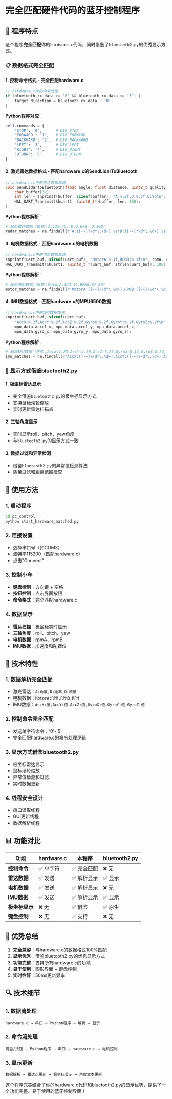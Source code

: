 # 完全匹配硬件代码的蓝牙控制程序

## 🎯 程序特点

这个程序**完全匹配**你的`hardware.c`代码，同时借鉴了`bluetooth2.py`的优秀显示方式。

### 📋 数据格式完全匹配

#### 1. **控制命令格式** - 完全匹配hardware.c
```c
// hardware.c中的命令处理
if (bluetooth_rx_data >= '0' && bluetooth_rx_data <= '5') {
    target_direction = bluetooth_rx_data - '0';
}
```

**Python程序对应**：
```python
self.commands = {
    'STOP': '0',      # DIR_STOP
    'FORWARD': '1',   # DIR_FORWARD  
    'BACKWARD': '2',  # DIR_BACKWARD
    'LEFT': '3',      # DIR_LEFT
    'RIGHT': '4',     # DIR_RIGHT
    'UTURN': '5'      # DIR_UTURN
}
```

#### 2. **激光雷达数据格式** - 匹配hardware.c的SendLidarToBluetooth
```c
// hardware.c中的雷达数据发送
void SendLidarToBluetooth(float angle, float distance, uint8_t quality) {
    char buffer[32];
    int len = snprintf(buffer, sizeof(buffer), "A:%.2f,D:%.2f,Q:%d\n", angle, distance, quality);
    HAL_UART_Transmit(&huart1, (uint8_t*)buffer, len, 100);
}
```

**Python程序解析**：
```python
# 解析雷达数据（格式：A:123.45, D:0.678, Q:100）
radar_matches = re.findall(r'A:([-+]?\d*\.\d+),\s*D:([-+]?\d*\.\d+),\s*Q:(\d+)', self.data_buffer)
```

#### 3. **电机数据格式** - 匹配hardware.c的电机数据
```c
// hardware.c中的电机数据发送
snprintf(uart_buf, sizeof(uart_buf), "MotorA:%.1f,RPMB:%.1f\n", rpmA, rpmB);
HAL_UART_Transmit(&huart1, (uint8_t *)uart_buf, strlen(uart_buf), 100);
```

**Python程序解析**：
```python
# 解析电机数据（格式：MotorA:123.45,RPMB:67.89）
motor_matches = re.findall(r'MotorA:([-+]?\d*\.\d+),RPMB:([-+]?\d*\.\d+)', self.data_buffer)
```

#### 4. **IMU数据格式** - 匹配hardware.c的MPU6500数据
```c
// hardware.c中的IMU数据发送
snprintf(uart_buf, sizeof(uart_buf),
    "AccX:%.2f,AccY:%.2f,AccZ:%.2f,GyroX:%.2f,GyroY:%.2f,GyroZ:%.2f\n",
    mpu_data.accel_x, mpu_data.accel_y, mpu_data.accel_z,
    mpu_data.gyro_x, mpu_data.gyro_y, mpu_data.gyro_z);
```

**Python程序解析**：
```python
# 解析IMU数据（格式：AccX:1.23,AccY:4.56,AccZ:7.89,GyroX:0.12,GyroY:0.34,GyroZ:0.56）
imu_matches = re.findall(r'AccX:([-+]?\d*\.\d+),AccY:([-+]?\d*\.\d+),AccZ:([-+]?\d*\.\d+),GyroX:([-+]?\d*\.\d+),GyroY:([-+]?\d*\.\d+),GyroZ:([-+]?\d*\.\d+)', self.data_buffer)
```

### 🎨 显示方式借鉴bluetooth2.py

#### 1. **极坐标雷达显示**
- 完全借鉴`bluetooth2.py`的极坐标显示方式
- 支持鼠标滚轮缩放
- 实时更新雷达扫描点

#### 2. **三轴角度显示**
- 实时显示roll、pitch、yaw角度
- 与`bluetooth2.py`的显示方式一致

#### 3. **数据过滤和异常检测**
- 借鉴`bluetooth2.py`的异常值检测算法
- 质量过滤和距离范围检查

## 🚀 使用方法

### 1. **启动程序**
```bash
cd pc_control
python start_hardware_matched.py
```

### 2. **连接设置**
- 选择串口号（如COM3）
- 波特率115200（匹配hardware.c）
- 点击"Connect"

### 3. **控制小车**
- **键盘控制**：方向键 + 空格
- **按钮控制**：点击界面按钮
- **命令格式**：完全匹配hardware.c

### 4. **数据显示**
- **雷达扫描**：极坐标实时显示
- **三轴角度**：roll、pitch、yaw
- **电机数据**：rpmA、rpmB
- **IMU数据**：加速度和陀螺仪

## 🔧 技术特性

### 1. **数据解析完全匹配**
- 激光雷达：`A:角度,D:距离,Q:质量`
- 电机数据：`MotorA:RPM,RPMB:RPM`
- IMU数据：`AccX:值,AccY:值,AccZ:值,GyroX:值,GyroY:值,GyroZ:值`

### 2. **控制命令完全匹配**
- 发送单字符命令：'0'-'5'
- 完全匹配hardware.c的命令处理逻辑

### 3. **显示方式借鉴bluetooth2.py**
- 极坐标雷达显示
- 鼠标滚轮缩放
- 异常值检测和过滤
- 实时数据更新

### 4. **线程安全设计**
- 串口读取线程
- GUI更新线程
- 数据解析线程

## 📊 功能对比

| 功能 | hardware.c | 本程序 | bluetooth2.py |
|------|------------|--------|----------------|
| **控制命令** | ✅ 单字符 | ✅ 完全匹配 | ❌ 无 |
| **雷达数据** | ✅ 发送 | ✅ 解析显示 | ✅ 显示 |
| **电机数据** | ✅ 发送 | ✅ 解析显示 | ❌ 无 |
| **IMU数据** | ✅ 发送 | ✅ 解析显示 | ✅ 显示 |
| **极坐标显示** | ❌ 无 | ✅ 借鉴 | ✅ 原生 |
| **键盘控制** | ❌ 无 | ✅ 支持 | ❌ 无 |

## 🎯 优势总结

1. **完全兼容**：与hardware.c的数据格式100%匹配
2. **显示优秀**：借鉴bluetooth2.py的优秀显示方式
3. **功能完整**：支持所有hardware.c的功能
4. **易于使用**：图形界面 + 键盘控制
5. **实时性好**：50ms更新频率

## 🔍 技术细节

### 1. **数据流处理**
```
hardware.c → 串口 → Python程序 → 解析 → 显示
```

### 2. **命令流处理**
```
键盘/按钮 → Python程序 → 串口 → hardware.c → 电机控制
```

### 3. **显示更新**
```
数据解析 → 雷达点更新 → 极坐标显示 → 角度文本更新
```

这个程序完美结合了你的hardware.c代码和bluetooth2.py的显示优势，提供了一个功能完整、易于使用的蓝牙控制界面！
